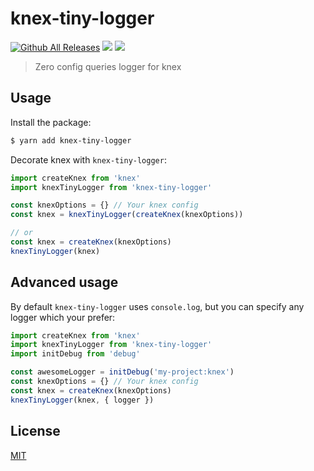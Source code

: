 # knex-tiny-logger

[![Github All Releases](https://img.shields.io/github/downloads/knex-tiny-logger/knex-tiny-logger/total.svg?style=flat-square)]()
[![](https://img.shields.io/npm/v/knex-tiny-logger.svg?style=flat-square)](https://npmjs.com/package/knex-tiny-logger)
[![](https://img.shields.io/badge/code%20style-standard-brightgreen.svg?style=flat-square)](https://standardjs.com)

> Zero config queries logger for knex

## Usage

Install the package:

```bash
$ yarn add knex-tiny-logger
```

Decorate knex with `knex-tiny-logger`:

```js
import createKnex from 'knex'
import knexTinyLogger from 'knex-tiny-logger'

const knexOptions = {} // Your knex config
const knex = knexTinyLogger(createKnex(knexOptions))

// or
const knex = createKnex(knexOptions)
knexTinyLogger(knex)
```

## Advanced usage

By default `knex-tiny-logger` uses `console.log`, but you can specify any logger which your prefer:
```js
import createKnex from 'knex'
import knexTinyLogger from 'knex-tiny-logger'
import initDebug from 'debug'

const awesomeLogger = initDebug('my-project:knex')
const knexOptions = {} // Your knex config
const knex = createKnex(knexOptions)
knexTinyLogger(knex, { logger })
```

## License

[MIT](LICENSE.md)
